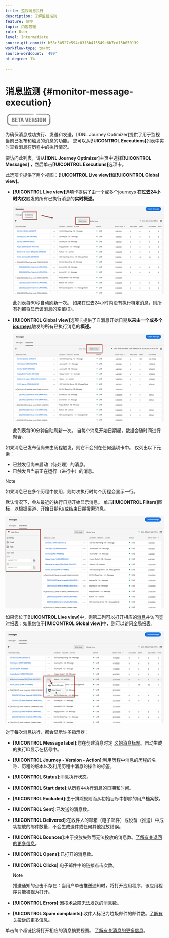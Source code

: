 ```yaml
---
title: 监视消息执行
description: 了解监控准则
feature: 监控
topic: 内容管理
role: User
level: Intermediate
source-git-commit: b58c5b527e594c03f3b415549e6b7cd15b050139
workflow-type: tm+mt
source-wordcount: '499'
ht-degree: 1%

---
```


# 消息监测 {#monitor-message-execution}

![](assets/do-not-localize/badge.png)

为确保消息成功执行、发送和发送，[!DNL Journey Optimizer]提供了用于监视当前已发布和触发的消息的功能。 您可以从&#x200B;**[!UICONTROL Executions]**&#x200B;列表中实时查看消息在历程<!--and APIs-->中的执行情况。

要访问此列表，请从&#x200B;**[!DNL Journey Optimizer]**&#x200B;主页中选择&#x200B;**[!UICONTROL Messages]** ，然后单击&#x200B;**[!UICONTROL Executions]**&#x200B;选项卡。

此选项卡提供了两个视图：**[!UICONTROL Live view]**&#x200B;和&#x200B;**[!UICONTROL Global view]**。

* **[!UICONTROL Live view]**&#x200B;选项卡提供了由一个或多个[journeys](building-journeys/journey.md) **在过去24小时内仅**&#x200B;触发的所有已执行消息的&#x200B;**实时概述。**

   ![](assets/message-execution-tab-live.png)

   此列表每60秒自动刷新一次。 如果在过去24小时内没有执行特定消息，则所有列都将显示该消息的空值(0)。

* **[!UICONTROL Global view]**&#x200B;选项卡提供了自消息开始日期&#x200B;**以来由一个或多个[journeys](building-journeys/journey.md)**&#x200B;触发的所有已执行消息的&#x200B;**概述。**

   ![](assets/message-execution-tab-global.png)

   此列表每90分钟自动刷新一次。 自每个消息开始日期起，数据会随时间进行聚合。

如果消息已发布但尚未由历程触发，则它不会列在任何选项卡中。 仅列出以下元素：
* 已触发但尚未启动（待处理）的消息。
* 已触发且当前正在运行（进行中）的消息。

<!--For multichannel messages, one row per channel is displayed for each message. STILL VALID? looks like NOT-->

>[!NOTE]
>
>如果消息已在多个历程中使用，则每次执行时每个历程会显示一行。

<!--![](assets/message-execution-multichannel.png)-->

<!--If a message has been used in several journeys, the **[!UICONTROL Source]** column displays **[!UICONTROL Multiple]**.-->

默认情况下，会从最近的执行日期开始显示消息。 单击&#x200B;**[!UICONTROL Filters]**&#x200B;图标，以根据渠道、开始日期和/或结束日期搜索消息。

![](assets/message-execution-tab-filters.png)

如果您位于&#x200B;**[!UICONTROL Live view]**&#x200B;中，则<!--**[!UICONTROL Quick action]**-->第二列可以打开相应的[消息](create-message.md)并访问[实时报表](reports/live-report.md)；如果您位于&#x200B;**[!UICONTROL Global view]**&#x200B;中，则可以访问[全局报表](reports/global-report.md)。

![](assets/message-execution-open-live-report.png)

对于每次消息执行，都会显示许多指示器：

* **[!UICONTROL Message label]**:您在创建消息时定 [义的消息标题](create-message.md)。自动生成的执行ID显示在括号中。

   <!--**[!UICONTROL Execution ID]**: Automatically generated identifier.
  **[!UICONTROL Source]**: Name of the journey leveraging that message.-->

* **[!UICONTROL Journey - Version - Action]**:利用历程中消息的历程的名称、历程的版本以及利用历程中消息的操作的标签。

* **[!UICONTROL Status]**:消息执行状态。  <!--List all the possible statuses? For now only Live status? The user cannot stop or cancel the execution. TBC by Fred-->

* **[!UICONTROL Start date]**:从历程中执行消息的日期和时间。

   <!--Targeted: Number of targeted profiles for each message execution. To come?-->

* **[!UICONTROL Excluded]**:由于排除规则而从初始目标中排除的用户档案数。

* **[!UICONTROL Sent]**:已发送的消息数。

* **[!UICONTROL Delivered]**:在收件人的邮箱（电子邮件）或设备（推送）中成功投放的邮件数量，不会生成退件或任何其他投放错误。

* **[!UICONTROL Bounces]**:由于投放失败而无法投放的消息数。[了解有关退回的更多信息](suppression-list.md)。

* **[!UICONTROL Opens]**:已打开的消息数。

* **[!UICONTROL Clicks]**:电子邮件中的链接点击次数。

   >[!NOTE]
   >
   >推送通知的点击不存在：当用户单击推送通知时，将打开应用程序，该应用程序只能被视为打开。

* **[!UICONTROL Errors]**:因技术故障无法发送的消息数。

* **[!UICONTROL Spam complaints]**:收件人标记为垃圾邮件的邮件数。[了解有关投诉的更多信息](https://experienceleague.adobe.com/docs/deliverability-learn/deliverability-best-practice-guide/metrics-for-deliverability/complaints.html#metrics-for-deliverability)。

单击每个超链接将打开相应的消息摘要视图。 [了解有关消息的更多信息](create-message.md)。
